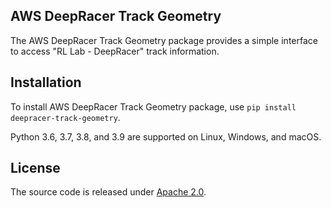 ## AWS DeepRacer Track Geometry

The AWS DeepRacer Track Geometry package provides a simple interface to access "RL Lab - DeepRacer" track information.
 
## Installation

To install AWS DeepRacer Track Geometry package, use `pip install deepracer-track-geometry`.

Python 3.6, 3.7, 3.8, and 3.9 are supported on Linux, Windows, and macOS.

## License

The source code is released under [Apache 2.0](https://aws.amazon.com/apache-2-0/).

